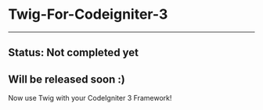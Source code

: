 # Twig-For-Codeigniter-3
------------------------------
Status: Not completed yet
------------------------------
Will be released soon :)
------------------------------
Now use Twig with your CodeIgniter 3 Framework!
